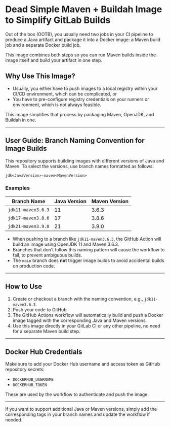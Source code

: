 # Dead Simple Maven + Buildah Image to Simplify GitLab Builds

Out of the box (OOTB), you usually need two jobs in your CI pipeline to produce a Java artifact and package it into a Docker image: a Maven build job and a separate Docker build job.

This image combines both steps so you can run Maven builds inside the image itself and build your artifact in one step.

## Why Use This Image?

- Usually, you either have to push images to a local registry within your CI/CD environment, which can be complicated, or  
- You have to pre-configure registry credentials on your runners or environment, which is not always feasible.

This image simplifies that process by packaging Maven, OpenJDK, and Buildah in one.

---

## User Guide: Branch Naming Convention for Image Builds

This repository supports building images with different versions of Java and Maven. To select the versions, use branch names formatted as follows:



```
jdk<JavaVersion>-maven<MavenVersion>
```


### Examples

| Branch Name        | Java Version | Maven Version |
|--------------------|--------------|---------------|
| `jdk11-maven3.6.3` | 11           | 3.6.3         |
| `jdk17-maven3.8.6` | 17           | 3.8.6         |
| `jdk21-maven3.9.0` | 21           | 3.9.0         |

- When pushing to a branch like `jdk11-maven3.6.3`, the GitHub Action will build an image using OpenJDK 11 and Maven 3.6.3.
- Branches that don’t follow this naming pattern will cause the workflow to fail, to prevent ambiguous builds.
- The `main` branch does **not** trigger image builds to avoid accidental builds on production code.

---

## How to Use

1. Create or checkout a branch with the naming convention, e.g., `jdk11-maven3.6.3`.
2. Push your code to GitHub.
3. The GitHub Actions workflow will automatically build and push a Docker image tagged with the corresponding Java and Maven versions.
4. Use this image directly in your GitLab CI or any other pipeline, no need for a separate Maven build step.

---

## Docker Hub Credentials

Make sure to add your Docker Hub username and access token as GitHub repository secrets:

- `DOCKERHUB_USERNAME`  
- `DOCKERHUB_TOKEN`

These are used by the workflow to authenticate and push the image.

---

If you want to support additional Java or Maven versions, simply add the corresponding tags in your branch names and update the workflow if needed.
